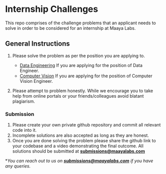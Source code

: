 # Internship Challenges
This repo comprises of the challenge problems that an applicant needs to solve in order
 to be considered for an internship at Maaya Labs.
 
## General Instructions

1. Please solve the problem as per the position you are applying to. 
    - [Data Engineering](data_engineering) If you are applying for the position of Data Engineer.
    - [Computer Vision](computer_vision) If you are applying for the position of Computer Vision Engineer.

2. Please attempt to problem honestly. While we encourage you to take help from online portals or your friends/colleagues 
avoid blatant plagiarism. 


### Submission

1. Please create your own private github repository and commit all relevant code into it.
2. Incomplete solutions are also accepted as long as they are honest. 
3. Once you are done solving the problem please share the github link to your codebase and a video demonstrating the
 final outcome. All solutions should be submitted at **submissions@maayalabs.com**

**You can reach out to us on **submissions@maayalabs.com** if you have any queries.*


